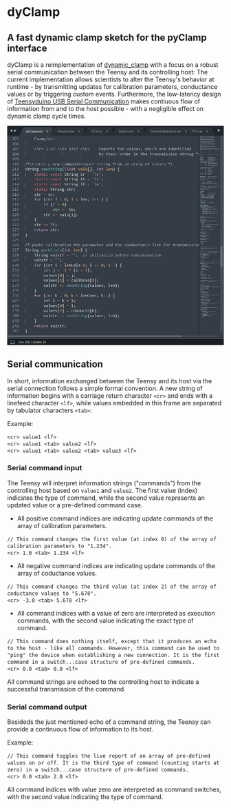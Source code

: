# dyClamp
## A fast dynamic clamp sketch for the pyClamp interface


dyClamp is a reimplementation of [dynamic_clamp](https://github.com/nsdesai/dynamic_clamp) with a focus on a robust serial communication between the Teensy and its controlling host: The current implementation allows scientists to alter the Teensy's behavior at runtime - by transmitting updates for calibration parameters, conductance values or by triggering custom events. Furthermore, the low-latency design of [Teensyduino USB Serial Communication](https://www.pjrc.com/teensy/td_serial.html) makes contiuous flow of information from and to the host possible - with a negligible effect on dynamic clamp cycle times.

![Screenshot](https://github.com/christianrickert/dyClamp/blob/master/dyClamp.png)

## Serial communication

In short, information exchanged between the Teensy and its host via the serial connection follows a simple formal convention. A new string of information begins with a carriage return character `<cr>` and ends with a linefeed character `<lf>`, while values embedded in this frame are separated by tabulator characters `<tab>`:

Example:
```
<cr> value1 <lf>
<cr> value1 <tab> value2 <lf>
<cr> value1 <tab> value2 <tab> value3 <lf>
```

### Serial command input

The Teensy will interpret information strings ("commands") from the controlling host based on `value1` and `value2`. The first value (index) indicates the type of command, while the second value represents an updated value or a pre-defined command case.


- All positive command indices are indicating update commands of the array of calibration parameters.
```
// This command changes the first value (at index 0) of the array of calibration parameters to "1.234".
<cr> 1.0 <tab> 1.234 <lf>
```

- All negative command indices are indicating update commands of the array of coductance values.
```
// This command changes the third value (at index 2) of the array of coductance values to "5.678".
<cr> -3.0 <tab> 5.678 <lf>
```

- All command indices with a value of zero are interpreted as execution commands, with the second value indicating the exact type of command.
```
// This command does nothing itself, except that it produces an echo to the host - like all commands. However, this command can be used to "ping" the device when establishing a new connection. It is the first command in a switch...case structure of pre-defined commands.
<cr> 0.0 <tab> 0.0 <lf>
```

All command strings are echoed to the controlling host to indicate a successful transmission of the command.

### Serial command output

Besideds the just mentioned echo of a command string, the Teensy can provide a continuous flow of information to its host.

Example:
```
// This command toggles the live report of an array of pre-defined values on or off. It is the third type of command (counting starts at zero) in a switch...case structure of pre-defined commands.
<cr> 0.0 <tab> 2.0 <lf>
```
All command indices with value zero are interpreted as command switches, with the second value indicating the type of command.
